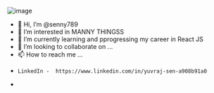![image](https://user-images.githubusercontent.com/51574734/207301333-1f4c7844-2a36-4269-862e-859783653b66.png)
- 👋 Hi, I’m @senny789
- 👀 I’m interested in MANNY THINGSS 
- 🌱 I’m currently learning and pprogressing my career in React JS
- 💞️ I’m looking to collaborate on ...
- 📫 How to reach me ...
-     LinkedIn -  https://www.linkedin.com/in/yuvraj-sen-a908b91a0
-    

<!---
senny789/senny789 is a ✨ special ✨ repository because its `README.md` (this file) appears on your GitHub profile.
You can click the Preview link to take a look at your changes.
--->

